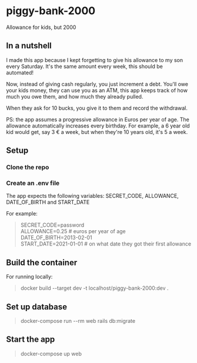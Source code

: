 # piggy-bank-2000
Allowance for kids, but 2000

## In a nutshell

I made this app because I kept forgetting to give his allowance to my son every Saturday. It's the same amount every week, this should be automated!

Now, instead of giving cash regularly, you just increment a debt. You'll owe your kids money, they can use you as an ATM, this app keeps track of how much you owe them, and how much they already pulled.

When they ask for 10 bucks, you give it to them and record the withdrawal.

PS: the app assumes a progressive allowance in Euros per year of age. The allowance automatically increases every birthday. For example, a 6 year old kid would get, say 3 € a week, but when they're 10 years old, it's 5 a week.

## Setup

### Clone the repo

### Create an .env file
The app expects the following variables: SECRET_CODE, ALLOWANCE, DATE_OF_BIRTH and START_DATE

For example:

> SECRET_CODE=password  
> ALLOWANCE=0.25 # euros per year of age  
> DATE_OF_BIRTH=2013-02-01  
> START_DATE=2021-01-01 # on what date they got their first allowance

## Build the container

For running locally:

> docker build --target dev -t localhost/piggy-bank-2000:dev .

## Set up database

> docker-compose run --rm web rails db:migrate

## Start the app

> docker-compose up web
